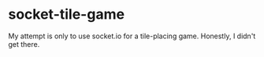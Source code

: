 # socket-tile-game
My attempt is only to use socket.io for a tile-placing game.  Honestly, I didn't get there.
